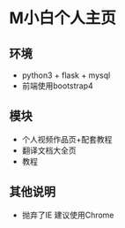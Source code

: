 # M小白个人主页

## 环境
- python3 + flask + mysql
- 前端使用bootstrap4

## 模块
- 个人视频作品页+配套教程
- 翻译文档大全页
- 教程

## 其他说明
- 抛弃了IE 建议使用Chrome